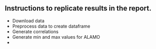 ## Instructions to replicate results in the report.

* Download data
* Preprocess data to create dataframe
* Generate correlations
* Generate min and max values for ALAMO
*
